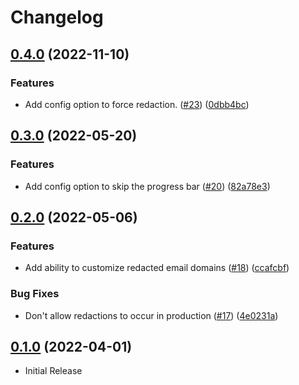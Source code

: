 # Changelog

## [0.4.0](https://github.com/DRBragg/redaction/compare/v0.3.0...v0.4.0) (2022-11-10)


### Features

* Add config option to force redaction. ([#23](https://github.com/DRBragg/redaction/issues/23)) ([0dbb4bc](https://github.com/DRBragg/redaction/commit/0dbb4bc796588b4ebe2c6c7ae1debf9e026bafb2))

## [0.3.0](https://github.com/DRBragg/redaction/compare/v0.2.0...v0.3.0) (2022-05-20)


### Features

* Add config option to skip the progress bar ([#20](https://github.com/DRBragg/redaction/issues/20)) ([82a78e3](https://github.com/DRBragg/redaction/commit/82a78e3fbeeba5091ac4bc3cc0a8d5e60cc3086a))

## [0.2.0](https://github.com/DRBragg/redaction/compare/v0.1.0...v0.2.0) (2022-05-06)


### Features

* Add ability to customize redacted email domains ([#18](https://github.com/DRBragg/redaction/issues/18)) ([ccafcbf](https://github.com/DRBragg/redaction/commit/ccafcbf52a95367eb5394ed88ce9bed5fe0418be))


### Bug Fixes

* Don't allow redactions to occur in production ([#17](https://github.com/DRBragg/redaction/issues/17)) ([4e0231a](https://github.com/DRBragg/redaction/commit/4e0231acceee3cb2be6f292d90b19dbe46102f80))

## [0.1.0](https://github.com/DRBragg/redaction/tree/v0.1.0) (2022-04-01)

* Initial Release
